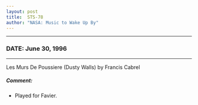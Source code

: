 ```yaml
---
layout: post
title:  STS-78
author: "NASA: Music to Wake Up By"
---
```


----
### DATE: June 30, 1996
----
Les Murs De Poussiere (Dusty Walls) by Francis Cabrel

##### Comment:
* Played for Favier.
